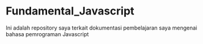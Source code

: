 # Fundamental_Javascript
Ini adalah repository saya terkait dokumentasi pembelajaran saya mengenai bahasa pemrograman Javascript
